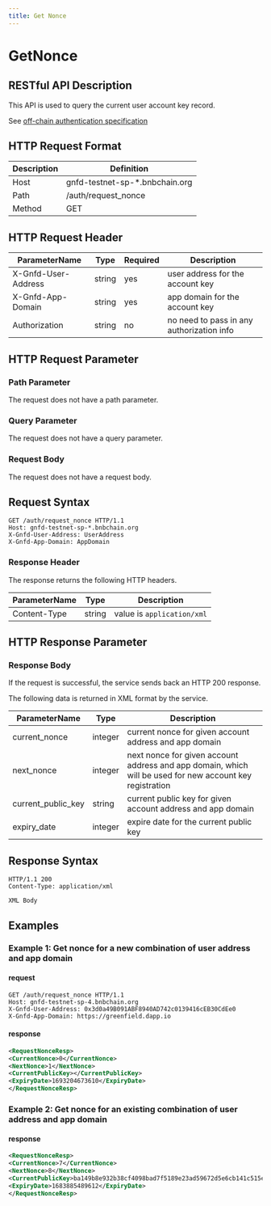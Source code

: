 ```yaml
---
title: Get Nonce
---
```


# GetNonce

## RESTful API Description

This API is used to query the current user account key record.

See [off-chain authentication specification](../../guide/storage-provider/modules/authenticator.md)

## HTTP Request Format

| Description | Definition                     |
| ----------- | ------------------------------ |
| Host        | gnfd-testnet-sp-*.bnbchain.org |
| Path        | /auth/request_nonce            |
| Method      | GET                            |

## HTTP Request Header

| ParameterName       | Type   | Required | Description                               |
| ------------------- | ------ | -------- | ----------------------------------------- |
| X-Gnfd-User-Address | string | yes      | user address for the account key          |
| X-Gnfd-App-Domain   | string | yes      | app domain for the account key            |
| Authorization       | string | no       | no need to pass in any authorization info |

## HTTP Request Parameter

### Path Parameter

The request does not have a path parameter.

### Query Parameter

The request does not have a query parameter.

### Request Body

The request does not have a request body.

## Request Syntax

```HTTP
GET /auth/request_nonce HTTP/1.1
Host: gnfd-testnet-sp-*.bnbchain.org
X-Gnfd-User-Address: UserAddress
X-Gnfd-App-Domain: AppDomain
```

### Response Header

The response returns the following HTTP headers.

| ParameterName | Type   | Description                |
| ------------- | ------ |----------------------------|
| Content-Type  | string | value is `application/xml` |

## HTTP Response Parameter

### Response Body

If the request is successful, the service sends back an HTTP 200 response.

The following data is returned in XML format by the service.

| ParameterName      | Type    | Description                                                                                              |
| ------------------ | ------- | -------------------------------------------------------------------------------------------------------- |
| current_nonce      | integer | current nonce for given account address and app domain                                                   |
| next_nonce         | integer | next nonce for given account address and app domain, which will be used for new account key registration |
| current_public_key | string  | current public key for given account address and app domain                                              |
| expiry_date        | integer | expire date for the current public key                                                                   |

## Response Syntax

```HTTP
HTTP/1.1 200
Content-Type: application/xml

XML Body
```

## Examples

### Example 1: Get nonce for a new combination of user address and app domain

#### request

```HTTP
GET /auth/request_nonce HTTP/1.1
Host: gnfd-testnet-sp-4.bnbchain.org
X-Gnfd-User-Address: 0x3d0a49B091ABF8940AD742c0139416cEB30CdEe0
X-Gnfd-App-Domain: https://greenfield.dapp.io
```

#### response

```xml
<RequestNonceResp>
<CurrentNonce>0</CurrentNonce>
<NextNonce>1</NextNonce>
<CurrentPublicKey></CurrentPublicKey>
<ExpiryDate>1693204673610</ExpiryDate>
</RequestNonceResp>
```

### Example 2: Get nonce for an existing combination of user address and app domain

#### response

```xml
<RequestNonceResp>
<CurrentNonce>7</CurrentNonce>
<NextNonce>8</NextNonce>
<CurrentPublicKey>ba149b8e932b38cf4098bad7f5189e23ad59672d5e6cb141c515e0e34ea9652e</CurrentPublicKey>
<ExpiryDate>1683885489612</ExpiryDate>
</RequestNonceResp>
```
